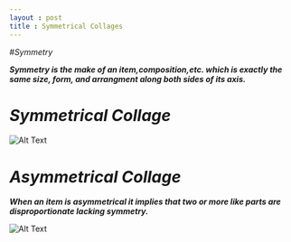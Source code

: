 ```yaml
---
layout : post
title : Symmetrical Collages
---
```


#*Symmetry*

***Symmetry is the make of an item,composition,etc. which is exactly the same size, form, and arrangment along both sides of its axis.***

# *Symmetrical Collage*

![Alt Text](http://payload.cargocollective.com/1/3/120835/1609237/AC_Main_B.jpg)

# *Asymmetrical Collage*

***When an item is asymmetrical it implies that two or more like parts are disproportionate lacking symmetry.***

![Alt Text](http://fc09.deviantart.net/fs21/i/2007/280/5/4/asymmetrical_collage_by_Aeil_Immortal.png)
